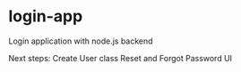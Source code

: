 # login-app
Login application with node.js backend

Next steps:
  Create User class
  Reset and Forgot Password UI
